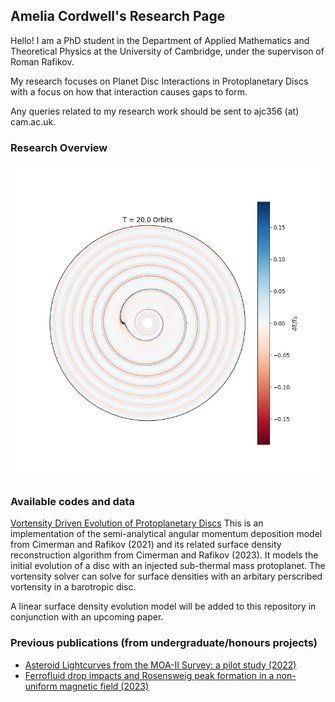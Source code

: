 ## Amelia Cordwell's Research Page
Hello! I am a PhD student in the Department of Applied Mathematics and Theoretical Physics at the University of Cambridge, under the supervison of Roman Rafikov.

My research focuses on Planet Disc Interactions in Protoplanetary Discs with a focus on how that interaction causes gaps to form.

Any queries related to my research work should be sent to ajc356 (at) cam.ac.uk. 

### Research Overview
![Evolution of the perturbation of surface density](mp025hp05p15evolution.png)

### Available codes and data

[Vortensity Driven Evolution of Protoplanetary Discs](https://github.com/cordwella/vortensity_evolution)
This is an implementation of the semi-analytical angular momentum deposition model from Cimerman and Rafikov (2021) and its related surface density reconstruction algorithm from Cimerman and Rafikov (2023). It models the initial evolution of a disc with an injected sub-thermal mass protoplanet. The vortensity solver can solve for surface densities with an arbitary perscribed vortensity in a barotropic disc.

A linear surface density evolution model will be added to this repository in conjunction with an upcoming paper.


### Previous publications (from undergraduate/honours projects)
- [Asteroid Lightcurves from the MOA-II Survey: a pilot study (2022)](https://academic.oup.com/mnras/article/514/2/3098/6547784)
- [Ferrofluid drop impacts and Rosensweig peak formation in a non-uniform magnetic field (2023)](https://pubs.rsc.org/en/content/articlehtml/2023/sm/d3sm00701d)
